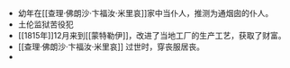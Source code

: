 - 幼年在[[查理·佛朗沙·卞福汝·米里哀]]家中当仆人，推测为通烟囱的仆人。
- 土伦监狱苦役犯
- [[1815年]]12月来到[[蒙特勒伊]]，改进了当地工厂的生产工艺，获取了财富。
- [[查理·佛朗沙·卞福汝·米里哀]] 过世时，穿丧服居丧。
-